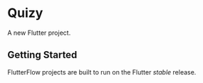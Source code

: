 # Quizy

A new Flutter project.

## Getting Started

FlutterFlow projects are built to run on the Flutter _stable_ release.
